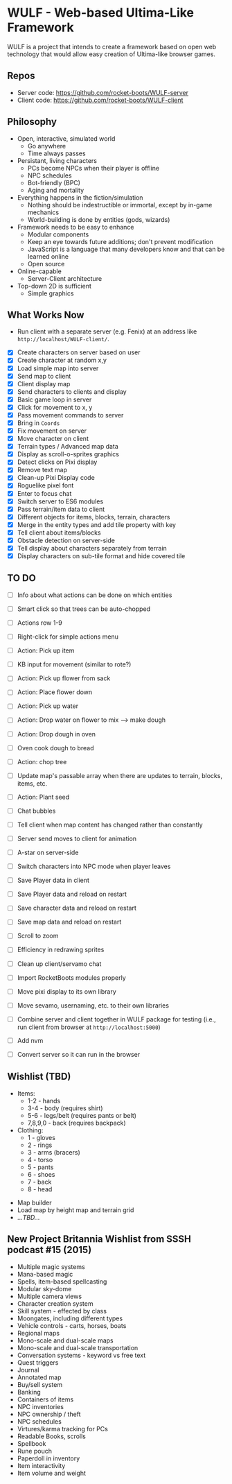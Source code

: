 # WULF - Web-based Ultima-Like Framework

WULF is a project that intends to create a framework based on open web technology that would allow easy creation of Ultima-like browser games.

## Repos

* Server code: https://github.com/rocket-boots/WULF-server
* Client code: https://github.com/rocket-boots/WULF-client

## Philosophy

* Open, interactive, simulated world
  - Go anywhere
  - Time always passes
* Persistant, living characters
  - PCs become NPCs when their player is offline
  - NPC schedules
  - Bot-friendly (BPC)
  - Aging and mortality
* Everything happens in the fiction/simulation
  - Nothing should be indestructible or immortal, except by in-game mechanics
  - World-building is done by entities (gods, wizards)
* Framework needs to be easy to enhance
  - Modular components
  - Keep an eye towards future additions; don't prevent modification
  - JavaScript is a language that many developers know and that can be learned online
  - Open source
* Online-capable
  - Server-Client architecture
* Top-down 2D is sufficient
  - Simple graphics

## What Works Now

- Run client with a separate server (e.g. Fenix) at an address like `http://localhost/WULF-client/`.
- [x] Create characters on server based on user
- [x] Create character at random x,y
- [x] Load simple map into server
- [x] Send map to client
- [x] Client display map
- [x] Send characters to clients and display
- [x] Basic game loop in server
- [x] Click for movement to x, y
- [x] Pass movement commands to server
- [x] Bring in `Coords`
- [x] Fix movement on server
- [x] Move character on client
- [x] Terrain types / Advanced map data
- [x] Display as scroll-o-sprites graphics
- [x] Detect clicks on Pixi display
- [x] Remove text map
- [x] Clean-up Pixi Display code
- [x] Roguelike pixel font
- [x] Enter to focus chat
- [x] Switch server to ES6 modules
- [x] Pass terrain/item data to client
- [x] Different objects for items, blocks, terrain, characters
- [x] Merge in the entity types and add tile property with key
- [x] Tell client about items/blocks
- [x] Obstacle detection on server-side
- [x] Tell display about characters separately from terrain
- [x] Display characters on sub-tile format and hide covered tile

## TO DO

- [ ] Info about what actions can be done on which entities
- [ ] Smart click so that trees can be auto-chopped

- [ ] Actions row 1-9
- [ ] Right-click for simple actions menu

- [ ] Action: Pick up item

- [ ] KB input for movement (similar to rote?)

- [ ] Action: Pick up flower from sack
- [ ] Action: Place flower down
- [ ] Action: Pick up water
- [ ] Action: Drop water on flower to mix --> make dough
- [ ] Action: Drop dough in oven
- [ ] Oven cook dough to bread

- [ ] Action: chop tree
- [ ] Update map's passable array when there are updates to terrain, blocks, items, etc.
- [ ] Action: Plant seed

- [ ] Chat bubbles

- [ ] Tell client when map content has changed rather than constantly
- [ ] Server send moves to client for animation

- [ ] A-star on server-side
- [ ] Switch characters into NPC mode when player leaves

- [ ] Save Player data in client
- [ ] Save Player data and reload on restart
- [ ] Save character data and reload on restart
- [ ] Save map data and reload on restart

- [ ] Scroll to zoom

- [ ] Efficiency in redrawing sprites
- [ ] Clean up client/servamo chat
- [ ] Import RocketBoots modules properly
- [ ] Move pixi display to its own library
- [ ] Move sevamo, usernaming, etc. to their own libraries

- [ ] Combine server and client together in WULF package for testing (i.e., run client from browser at `http://localhost:5000`)
- [ ] Add nvm
- [ ] Convert server so it can run in the browser

## Wishlist (TBD)

- Items:
  - 1-2 - hands
  - 3-4 - body (requires shirt)
  - 5-6 - legs/belt (requires pants or belt)
  - 7,8,9,0 - back (requires backpack)
- Clothing:
  - 1 - gloves
  - 2 - rings
  - 3 - arms (bracers)
  - 4 - torso
  - 5 - pants
  - 6 - shoes
  - 7 - back
  - 8 - head

* Map builder
* Load map by height map and terrain grid
* _...TBD..._

## New Project Britannia Wishlist from SSSH podcast #15 (2015)

* Multiple magic systems
* Mana-based magic
* Spells, item-based spellcasting
* Modular sky-dome
* Multiple camera views
* Character creation system
* Skill system - effected by class
* Moongates, including different types
* Vehicle controls - carts, horses, boats
* Regional maps
* Mono-scale and dual-scale maps
* Mono-scale and dual-scale transportation
* Conversation systems - keyword vs free text
* Quest triggers
* Journal
* Annotated map
* Buy/sell system
* Banking
* Containers of items
* NPC inventories
* NPC ownership / theft
* NPC schedules
* Virtures/karma tracking for PCs
* Readable Books, scrolls
* Spellbook
* Rune pouch
* Paperdoll in inventory
* Item interactivity
* Item volume and weight
